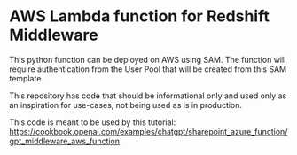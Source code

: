 # AWS Lambda function for Redshift Middleware
This python function can be deployed on AWS using SAM. The function will require authentication from the User Pool that will be created from this SAM template.

This repository has code that should be informational only and used only as an inspiration for use-cases, not being used as is in production.

This code is meant to be used by this tutorial: https://cookbook.openai.com/examples/chatgpt/sharepoint_azure_function/gpt_middleware_aws_function
